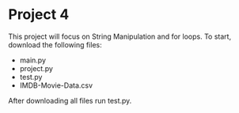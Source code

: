 # Project 4

This project will focus on String Manipulation and for loops. To start, download the following files:

* main.py
* project.py
* test.py
* IMDB-Movie-Data.csv

After downloading all files run test.py.
